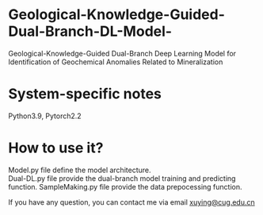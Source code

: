 # Geological-Knowledge-Guided-Dual-Branch-DL-Model-
Geological-Knowledge-Guided Dual-Branch Deep Learning Model for Identification of Geochemical Anomalies Related to Mineralization

# System-specific notes
Python3.9, Pytorch2.2
# How to use it?
Model.py file define the model architecture.  
Dual-DL.py file provide the dual-branch model training and predicting function. 
SampleMaking.py file provide the data prepocessing function.


If you have any question, you can contact me via email xuying@cug.edu.cn
